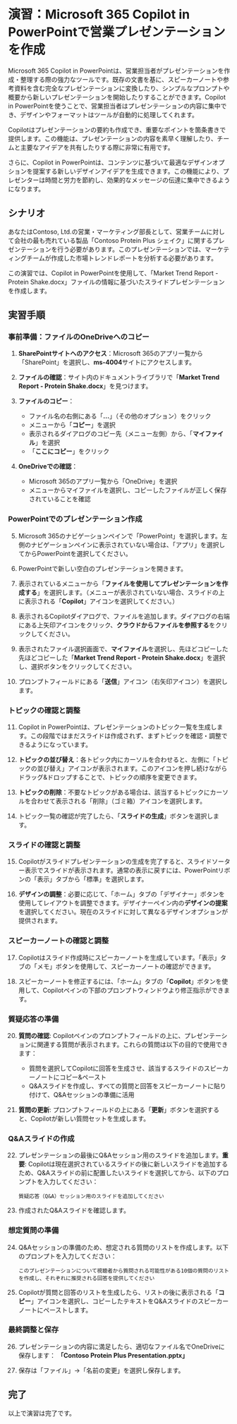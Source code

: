 # 演習：Microsoft 365 Copilot in PowerPointで営業プレゼンテーションを作成

Microsoft 365 Copilot in PowerPointは、営業担当者がプレゼンテーションを作成・整理する際の強力なツールです。既存の文書を基に、スピーカーノートや参考資料を含む完全なプレゼンテーションに変換したり、シンプルなプロンプトや概要から新しいプレゼンテーションを開始したりすることができます。Copilot in PowerPointを使うことで、営業担当者はプレゼンテーションの内容に集中でき、デザインやフォーマットはツールが自動的に処理してくれます。

Copilotはプレゼンテーションの要約も作成でき、重要なポイントを箇条書きで提供します。この機能は、プレゼンテーションの内容を素早く理解したり、チームと主要なアイデアを共有したりする際に非常に有用です。

さらに、Copilot in PowerPointは、コンテンツに基づいて最適なデザインオプションを提案する新しいデザインアイデアを生成できます。この機能により、プレゼンターは時間と労力を節約し、効果的なメッセージの伝達に集中できるようになります。

## シナリオ

あなたはContoso, Ltd.の営業・マーケティング部長として、営業チームに対して会社の最も売れている製品「Contoso Protein Plus シェイク」に関するプレゼンテーションを行う必要があります。このプレゼンテーションでは、マーケティングチームが作成した市場トレンドレポートを分析する必要があります。

この演習では、Copilot in PowerPointを使用して、「Market Trend Report - Protein Shake.docx」ファイルの情報に基づいたスライドプレゼンテーションを作成します。

## 実習手順

### 事前準備：ファイルのOneDriveへのコピー

1. **SharePointサイトへのアクセス**：Microsoft 365のアプリ一覧から「SharePoint」を選択し、**ms-4004**サイトにアクセスします。

2. **ファイルの確認**：サイト内のドキュメントライブラリで「**Market Trend Report - Protein Shake.docx**」を見つけます。

3. **ファイルのコピー**：
   - ファイル名の右側にある「**...**」（その他のオプション）をクリック
   - メニューから「**コピー**」を選択
   - 表示されるダイアログのコピー先（メニュー左側）から、「**マイファイル**」を選択
   - 「**ここにコピー**」をクリック

4. **OneDriveでの確認**：
   - Microsoft 365のアプリ一覧から「OneDrive」を選択
   - メニューからマイファイルを選択し、コピーしたファイルが正しく保存されていることを確認

### PowerPointでのプレゼンテーション作成

5. Microsoft 365のナビゲーションペインで「PowerPoint」を選択します。左側のナビゲーションペインに表示されていない場合は、「アプリ」を選択してからPowerPointを選択してください。

6. PowerPointで新しい空白のプレゼンテーションを開きます。

7. 表示されているメニューから「**ファイルを使用してプレゼンテーションを作成する**」を選択します。（メニューが表示されていない場合、スライドの上に表示される「**Copilot**」アイコンを選択してください。）

8. 表示されるCopilotダイアログで、ファイルを追加します。ダイアログの右端にある上矢印アイコンをクリック、**クラウドからファイルを参照する**をクリックしてください。

9. 表示されたファイル選択画面で、**マイファイル**を選択し、先ほどコピーした先ほどコピーした「**Market Trend Report - Protein Shake.docx**」を選択し、選択ボタンをクリックしてください。

10. プロンプトフィールドにある「**送信**」アイコン（右矢印アイコン）を選択します。

### トピックの確認と調整

11. Copilot in PowerPointは、プレゼンテーションのトピック一覧を生成します。この段階ではまだスライドは作成されず、まずトピックを確認・調整できるようになっています。

12. **トピックの並び替え**：各トピック内にカーソルを合わせると、左側に「トピックの並び替え」アイコンが表示されます。このアイコンを押し続けながらドラッグ&ドロップすることで、トピックの順序を変更できます。

13. **トピックの削除**：不要なトピックがある場合は、該当するトピックにカーソルを合わせて表示される「削除」（ゴミ箱）アイコンを選択します。

14. トピック一覧の確認が完了したら、「**スライドの生成**」ボタンを選択します。

### スライドの確認と調整

15. Copilotがスライドプレゼンテーションの生成を完了すると、スライドソーター表示でスライドが表示されます。通常の表示に戻すには、PowerPointリボンの「表示」タブから「標準」を選択します。

16. **デザインの調整**：必要に応じて、「ホーム」タブの「デザイナー」ボタンを使用してレイアウトを調整できます。デザイナーペイン内の**デザインの提案**を選択してください。現在のスライドに対して異なるデザインオプションが提供されます。

### スピーカーノートの確認と調整

17. Copilotはスライド作成時にスピーカーノートを生成しています。「表示」タブの「メモ」ボタンを使用して、スピーカーノートの確認ができます。

18. スピーカーノートを修正するには、「ホーム」タブの「**Copilot**」ボタンを使用して、Copilotペインの下部のプロンプトウィンドウより修正指示ができます。

### 質疑応答の準備

20. **質問の確認**: Copilotペインのプロンプトフィールドの上に、プレゼンテーションに関連する質問が表示されます。これらの質問は以下の目的で使用できます：
    - 質問を選択してCopilotに回答を生成させ、該当するスライドのスピーカーノートにコピー&ペースト
    - Q&Aスライドを作成し、すべての質問と回答をスピーカーノートに貼り付けて、Q&Aセッションの準備に活用

21. **質問の更新**: プロンプトフィールドの上にある「**更新**」ボタンを選択すると、Copilotが新しい質問セットを生成します。

### Q&Aスライドの作成

22. プレゼンテーションの最後にQ&Aセッション用のスライドを追加します。**重要**: Copilotは現在選択されているスライドの後に新しいスライドを追加するため、Q&Aスライドの前に配置したいスライドを選択してから、以下のプロンプトを入力してください：
    ```
    質疑応答（Q&A）セッション用のスライドを追加してください
    ```

23. 作成されたQ&Aスライドを確認します。

### 想定質問の準備

24. Q&Aセッションの準備のため、想定される質問のリストを作成します。以下のプロンプトを入力してください：
    ```
    このプレゼンテーションについて視聴者から質問される可能性がある10個の質問のリストを作成し、それぞれに推奨される回答を提供してください
    ```

25. Copilotが質問と回答のリストを生成したら、リストの後に表示される「**コピー**」アイコンを選択し、コピーしたテキストをQ&Aスライドのスピーカーノートにペーストします。

### 最終調整と保存

26. プレゼンテーションの内容に満足したら、適切なファイル名でOneDriveに保存します：
    **「Contoso Protein Plus Presentation.pptx」**

27. 保存は「ファイル」→「名前の変更」を選択し保存します。

## 完了

以上で演習は完了です。